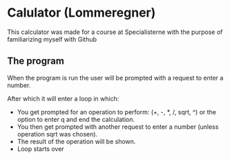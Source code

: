 # Calulator (Lommeregner)

This calculator was made for a course at Specialisterne with the purpose of familiarizing myself with Github

## The program
When the program is run the user will be prompted with a request to enter a number.

After which it will enter a loop in which:
* You get prompted for an operation to perform: (+, -, \*, /, sqrt, ^) or the option to enter q and end the calculation.
* You then get prompted with another request to enter a number (unless operation sqrt was chosen).
* The result of the operation will be shown.
* Loop starts over
